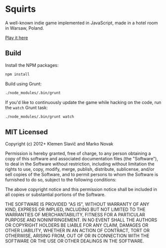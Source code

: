 # Squirts

A well-known indie game implemented in JavaScript, made in a hotel room in Warsaw, Poland.

[Play it here](https://krofdrakula.github.io/squirts/)

## Build

Install the NPM packages:

```bash
npm install
```

Build using Grunt:

```bash
./node_modules/.bin/grunt
```

If you'd like to continuously update the game while hacking on the code, run the `watch` Grunt task:

```bash
./node_modules/.bin/grunt watch
```

## MIT Licensed

Copyright (c) 2012+ Klemen Slavič and Marko Novak

Permission is hereby granted, free of charge, to any person obtaining a copy of this software and associated documentation files (the "Software"), to deal in the Software without restriction, including without limitation the rights to use, copy, modify, merge, publish, distribute, sublicense, and/or sell copies of the Software, and to permit persons to whom the Software is furnished to do so, subject to the following conditions:

The above copyright notice and this permission notice shall be included in all copies or substantial portions of the Software.

THE SOFTWARE IS PROVIDED "AS IS", WITHOUT WARRANTY OF ANY KIND, EXPRESS OR IMPLIED, INCLUDING BUT NOT LIMITED TO THE WARRANTIES OF MERCHANTABILITY, FITNESS FOR A PARTICULAR PURPOSE AND NONINFRINGEMENT. IN NO EVENT SHALL THE AUTHORS OR COPYRIGHT HOLDERS BE LIABLE FOR ANY CLAIM, DAMAGES OR OTHER LIABILITY, WHETHER IN AN ACTION OF CONTRACT, TORT OR OTHERWISE, ARISING FROM, OUT OF OR IN CONNECTION WITH THE SOFTWARE OR THE USE OR OTHER DEALINGS IN THE SOFTWARE.
